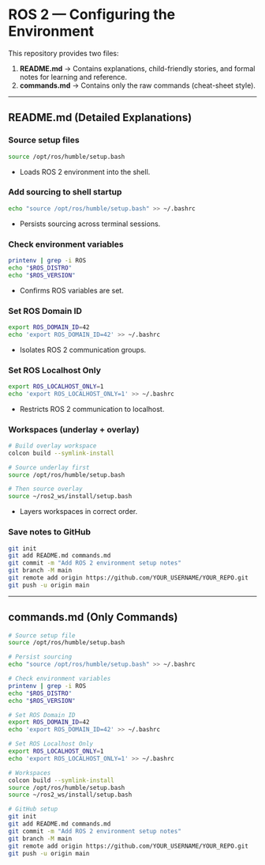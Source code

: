 # ROS 2 — Configuring the Environment

This repository provides two files:

1. **README.md** → Contains explanations, child-friendly stories, and formal notes for learning and reference.
2. **commands.md** → Contains only the raw commands (cheat-sheet style).

---

## README.md (Detailed Explanations)

### Source setup files

```bash
source /opt/ros/humble/setup.bash
```

* Loads ROS 2 environment into the shell.

### Add sourcing to shell startup

```bash
echo "source /opt/ros/humble/setup.bash" >> ~/.bashrc
```

* Persists sourcing across terminal sessions.

### Check environment variables

```bash
printenv | grep -i ROS
echo "$ROS_DISTRO"
echo "$ROS_VERSION"
```

* Confirms ROS variables are set.

### Set ROS Domain ID

```bash
export ROS_DOMAIN_ID=42
echo 'export ROS_DOMAIN_ID=42' >> ~/.bashrc
```

* Isolates ROS 2 communication groups.

### Set ROS Localhost Only

```bash
export ROS_LOCALHOST_ONLY=1
echo 'export ROS_LOCALHOST_ONLY=1' >> ~/.bashrc
```

* Restricts ROS 2 communication to localhost.

### Workspaces (underlay + overlay)

```bash
# Build overlay workspace
colcon build --symlink-install

# Source underlay first
source /opt/ros/humble/setup.bash

# Then source overlay
source ~/ros2_ws/install/setup.bash
```

* Layers workspaces in correct order.

### Save notes to GitHub

```bash
git init
git add README.md commands.md
git commit -m "Add ROS 2 environment setup notes"
git branch -M main
git remote add origin https://github.com/YOUR_USERNAME/YOUR_REPO.git
git push -u origin main
```

---

## commands.md (Only Commands)

```bash
# Source setup file
source /opt/ros/humble/setup.bash

# Persist sourcing
echo "source /opt/ros/humble/setup.bash" >> ~/.bashrc

# Check environment variables
printenv | grep -i ROS
echo "$ROS_DISTRO"
echo "$ROS_VERSION"

# Set ROS Domain ID
export ROS_DOMAIN_ID=42
echo 'export ROS_DOMAIN_ID=42' >> ~/.bashrc

# Set ROS Localhost Only
export ROS_LOCALHOST_ONLY=1
echo 'export ROS_LOCALHOST_ONLY=1' >> ~/.bashrc

# Workspaces
colcon build --symlink-install
source /opt/ros/humble/setup.bash
source ~/ros2_ws/install/setup.bash

# GitHub setup
git init
git add README.md commands.md
git commit -m "Add ROS 2 environment setup notes"
git branch -M main
git remote add origin https://github.com/YOUR_USERNAME/YOUR_REPO.git
git push -u origin main
```
